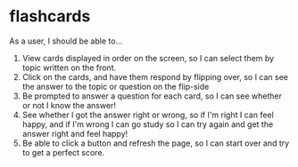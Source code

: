# flashcards
As a user, I should be able to...
1. View cards displayed in order on the screen, so I can select them by topic written on the front.
2. Click on the cards, and have them respond by flipping over,
so I can see the answer to the topic or question on the flip-side
3. Be prompted to answer a question for each card, so I can see whether or not I know the answer!
4. See whether I got the answer right or wrong, so if I'm right I can feel happy, and if I'm wrong I can go study so I can try again and get the answer right and feel happy!
5. Be able to click a button and refresh the page, so I can start over and try to get a perfect score.

